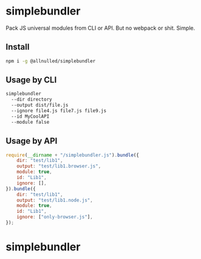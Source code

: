 # simplebundler

Pack JS universal modules from CLI or API. But no webpack or shit. Simple.

## Install

```sh
npm i -g @allnulled/simplebundler
```

## Usage by CLI

```sh
simplebundler
  --dir directory
  --output dist/file.js
  --ignore file4.js file7.js file9.js
  --id MyCoolAPI
  --module false
```

## Usage by API

```js
require(__dirname + "/simplebundler.js").bundle({
    dir: "test/lib1",
    output: "test/lib1.browser.js",
    module: true,
    id: "Lib1",
    ignore: [],
}).bundle({
    dir: "test/lib1",
    output: "test/lib1.node.js",
    module: true,
    id: "Lib1",
    ignore: ["only-browser.js"],
});
```

# simplebundler
